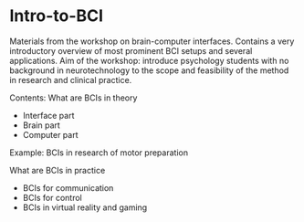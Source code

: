 # Intro-to-BCI
Materials from the workshop on brain-computer interfaces. Contains a very introductory overview of most prominent BCI setups and several applications. Aim of the workshop: introduce psychology students with no background in neurotechnology to the scope and feasibility of the method in research and clinical practice.

Contents:
What are BCIs in theory
- Interface part
- Brain part
- Computer part

Example: BCIs in research of motor preparation

What are BCIs in practice
- BCIs for communication
- BCIs for control
- BCIs in virtual reality and gaming


